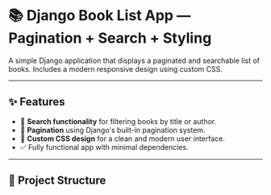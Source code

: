 # 📚 Django Book List App — Pagination + Search + Styling

A simple Django application that displays a paginated and searchable list of books. Includes a modern responsive design using custom CSS.

---

## ✨ Features

- 🔎 **Search functionality** for filtering books by title or author.
- 📄 **Pagination** using Django's built-in pagination system.
- 🎨 **Custom CSS design** for a clean and modern user interface.
- ✅ Fully functional app with minimal dependencies.

---

## 📁 Project Structure

